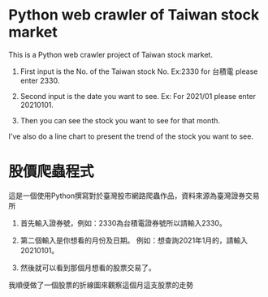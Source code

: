 # Python web crawler of Taiwan stock market 
This is a Python web crawler project of Taiwan stock market.

1. First input is the No. of the Taiwan stock No.  Ex:2330 for 台積電 please enter 2330.

2. Second input is the  date you want to see.  Ex: For 2021/01 please enter 20210101.

3. Then you can see the stock you want to see for that month. 

I've also do a line chart to present the trend of the stock you want to see.

# 股價爬蟲程式

這是一個使用Python撰寫對於臺灣股市網路爬蟲作品，資料來源為臺灣證券交易所

1. 首先輸入證券號，例如：2330為台積電證券號所以請輸入2330。

2. 第二個輸入是你想看的月份及日期。 例如：想查詢2021年1月的，請輸入 20210101。

3. 然後就可以看到那個月想看的股票交易了。

我順便做了一個股票的折線圖來觀察這個月這支股票的走勢
